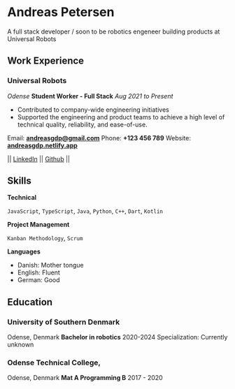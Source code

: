 # **Andreas Petersen**
A full stack developer / soon to be robotics engeneer building products at Universal Robots

## Work Experience

### Universal Robots
_Odense_
**Student Worker - Full Stack**
_Aug 2021 to Present_

- Contributed to company-wide engineering initiatives
- Supported the engineering and product teams to achieve a high level of technical quality, reliability, and ease-of-use.

Email: **<andreasgdp@gmail.com>**
Phone: **+123 456 789**
Website: **[andreasgdp.netlify.app](https://andreasgdp.netlify.app/)**

|| [LinkedIn](https://www.linkedin.com/in/andreasgdp/) || [Github](https://github.com/Andreasgdp) ||


## Skills

**Technical**

`JavaScript`, `TypeScript`, `Java`, `Python`, `C++`, `Dart`, `Kotlin`

**Project Management**

`Kanban Methodology`, `Scrum`

**Languages** 

- Danish: Mother tongue
- English: Fluent
- German:  Good

## Education

### University of Southern Denmark
Odense, Denmark
**Bachelor in robotics**
2020-2024
Specialization: Currently unknown

### Odense Technical College,
Odense, Denmark
**Mat A Programming B**
2017 - 2020
